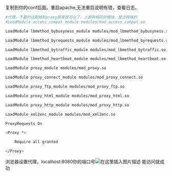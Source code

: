 ﻿
复制到你的conf后面。重启apache,无法重启说明有错，查看日志。
```bash
#代理，不要的话删掉到proxy那里就可以了，上面有相同的模块，是注释掉的
#LoadModule access_compat_module modules/mod_access_compat.so

LoadModule lbmethod_bybusyness_module modules/mod_lbmethod_bybusyness.so

LoadModule lbmethod_byrequests_module modules/mod_lbmethod_byrequests.so

LoadModule lbmethod_bytraffic_module modules/mod_lbmethod_bytraffic.so

LoadModule lbmethod_heartbeat_module modules/mod_lbmethod_heartbeat.so

LoadModule proxy_module modules/mod_proxy.so

LoadModule proxy_connect_module modules/mod_proxy_connect.so

LoadModule proxy_ftp_module modules/mod_proxy_ftp.so

LoadModule proxy_html_module modules/mod_proxy_html.so

LoadModule proxy_http_module modules/mod_proxy_http.so

LoadModule xml2enc_module modules/mod_xml2enc.so

ProxyRequests On

<Proxy *>

    Require all granted

</Proxy>
```


浏览器设置代理，localhost:8080你的端口号![在这里插入图片描述](http://img.yayi.site/csdn/2019102120135066.png-watermaskStyle)
能访问就成功
